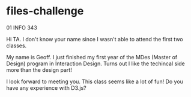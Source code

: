 # files-challenge
01 INFO 343

Hi TA. I don't know your name since I wasn't able to attend the first two classes.

My name is Geoff. I just finished my first year of the MDes (Master of Design) program in Interaction Design. Turns out I like the techincal side more than the design part!

I look forward to meeting you. This class seems like a lot of fun! Do you have any experience with D3.js?
